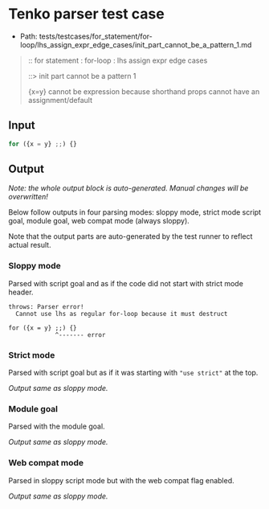 # Tenko parser test case

- Path: tests/testcases/for_statement/for-loop/lhs_assign_expr_edge_cases/init_part_cannot_be_a_pattern_1.md

> :: for statement : for-loop : lhs assign expr edge cases
>
> ::> init part cannot be a pattern 1
>
> {x=y} cannot be expression because shorthand props cannot have an assignment/default

## Input

`````js
for ({x = y} ;;) {}
`````

## Output

_Note: the whole output block is auto-generated. Manual changes will be overwritten!_

Below follow outputs in four parsing modes: sloppy mode, strict mode script goal, module goal, web compat mode (always sloppy).

Note that the output parts are auto-generated by the test runner to reflect actual result.

### Sloppy mode

Parsed with script goal and as if the code did not start with strict mode header.

`````
throws: Parser error!
  Cannot use lhs as regular for-loop because it must destruct

for ({x = y} ;;) {}
             ^------- error
`````

### Strict mode

Parsed with script goal but as if it was starting with `"use strict"` at the top.

_Output same as sloppy mode._

### Module goal

Parsed with the module goal.

_Output same as sloppy mode._

### Web compat mode

Parsed in sloppy script mode but with the web compat flag enabled.

_Output same as sloppy mode._
